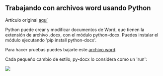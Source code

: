 ## Trabajando con archivos word usando Python

Artículo original [aquí](https://automatetheboringstuff.com/chapter13/)

Python puede crear y modificar documentos de Word, que tienen la extensión de archivo .docx, con el módulo python-docx. Puedes instalar el módulo ejecutando 'pip install python-docx'.

Para hacer pruebas puedes bajarte este [archivo word]().

Cada pequeño cambio de estilo, py-docx lo considera como un 'run':

![](img/https://automatetheboringstuff.com/images/000017.png)


